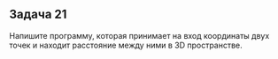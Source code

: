 ## Задача 21
Напишите программу, которая принимает на вход координаты двух точек и находит расстояние между ними в 3D пространстве.